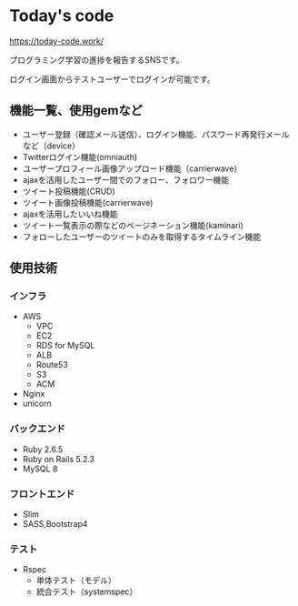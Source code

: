 # Today's code

https://today-code.work/

プログラミング学習の進捗を報告するSNSです。

ログイン画面からテストユーザーでログインが可能です。

## 機能一覧、使用gemなど

- ユーザー登録（確認メール送信）、ログイン機能、パスワード再発行メールなど（device）
- Twitterログイン機能(omniauth)
- ユーザープロフィール画像アップロード機能（carrierwave）
- ajaxを活用したユーザー間でのフォロー、フォロワー機能
- ツイート投稿機能(CRUD)
- ツイート画像投稿機能(carrierwave)
- ajaxを活用したいいね機能
- ツイート一覧表示の際などのページネーション機能(kaminari)
- フォローしたユーザーのツイートのみを取得するタイムライン機能

## 使用技術

### インフラ
- AWS
  - VPC
  - EC2
  - RDS for MySQL
  - ALB
  - Route53
  - S3
  - ACM
- Nginx
- unicorn

### バックエンド
- Ruby 2.6.5
- Ruby on Rails 5.2.3
- MySQL 8

### フロントエンド
- Slim
- SASS,Bootstrap4

### テスト
- Rspec
  - 単体テスト（モデル）
  - 統合テスト（systemspec）

